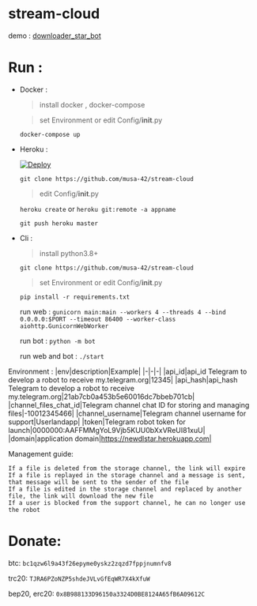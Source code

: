 # stream-cloud

demo : [downloader_star_bot](https://t.me/downloader_star_bot)


# Run :

* Docker :

    > install docker , docker-compose
    
    > set Environment or edit Config/__init__.py
    
    `docker-compose up`

* Heroku :

    [![Deploy](https://www.herokucdn.com/deploy/button.svg)](https://heroku.com/deploy?template=https://github.com/miaadp/stream-cloud)

    `git clone https://github.com/musa-42/stream-cloud`
    
    > edit Config/__init__.py
    
    `heroku create` or `heroku git:remote -a appname`
    
    `git push heroku master`

* Cli :

    > install python3.8+
    
    `git clone https://github.com/musa-42/stream-cloud`
    
    > set Environment or edit Config/__init__.py
    
    `pip install -r requirements.txt`
    
    run web : 
        `gunicorn main:main --workers 4 --threads 4 --bind 0.0.0.0:$PORT --timeout 86400 --worker-class aiohttp.GunicornWebWorker`
        
    run bot :
        `python -m bot`
        
    run web and bot :
        `./start`


Environment :
|env|description|Example|
|-|-|-|
|api_id|api_id Telegram to develop a robot to receive my.telegram.org|12345|
|api_hash|api_hash Telegram to develop a robot to receive my.telegram.org|21ab7cb0a453b5e60016dc7bbeb701cb|
|channel_files_chat_id|Telegram channel chat ID for storing and managing files|-10012345466|
|channel_username|Telegram channel username for support|Userlandapp|
|token|Telegram robot token for launch|0000000:AAFFMMgYoL9Vjb5KUU0bXxVReUI81xuU|
|domain|application domain|https://newdlstar.herokuapp.com|



Management guide:

    If a file is deleted from the storage channel, the link will expire
    If a file is replayed in the storage channel and a message is sent, that message will be sent to the sender of the file
    If a file is edited in the storage channel and replaced by another file, the link will download the new file
    If a user is blocked from the support channel, he can no longer use the robot

# Donate:

btc:
    `bc1qzw6l9a43f26epyme0yskz2zqzd7fppjnumnfv8`

trc20:
    `TJRA6PZoNZP5shdeJVLvGfEqWR7X4kXfuW`

bep20, erc20:
    `0x8B988133D96150a3324D0BE8124A65fB6A09612C`
    
